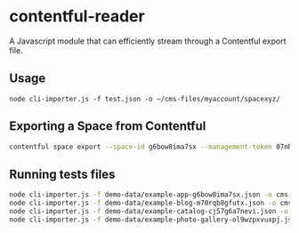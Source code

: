 # contentful-reader
A Javascript module that can efficiently stream through a Contentful export file.


## Usage

```
node cli-importer.js -f test.json -o ~/cms-files/myaccount/spacexyz/
```

## Exporting a Space from Contentful

```bash
contentful space export --space-id g6bow8ima7sx --management-token 07nRY-C98AgunjKCx_MKn1LTLoplSOCoeHgW3-ORo5U
```

## Running tests files

```bash
node cli-importer.js -f demo-data/example-app-g6bow8ima7sx.json -o cms-files/ultri/spc/g6bow8ima7sx -s schema/ultri/g6bow8ima7sx
node cli-importer.js -f demo-data/example-blog-m70rqb8gfutx.json -o cms-files/ultri/spc/m70rqb8gfutx -s schema/ultri/m70rqb8gfutx
node cli-importer.js -f demo-data/example-catalog-cj57g6a7nevi.json -o cms-files/ultri/spc/cj57g6a7nevi -s schema/ultri/cj57g6a7nevi
node cli-importer.js -f demo-data/example-photo-gallery-ol9wzpxvuxpj.json -o cms-files/ultri/spc/ol9wzpxvuxpj -s schema/ultri/ol9wzpxvuxpj
```
